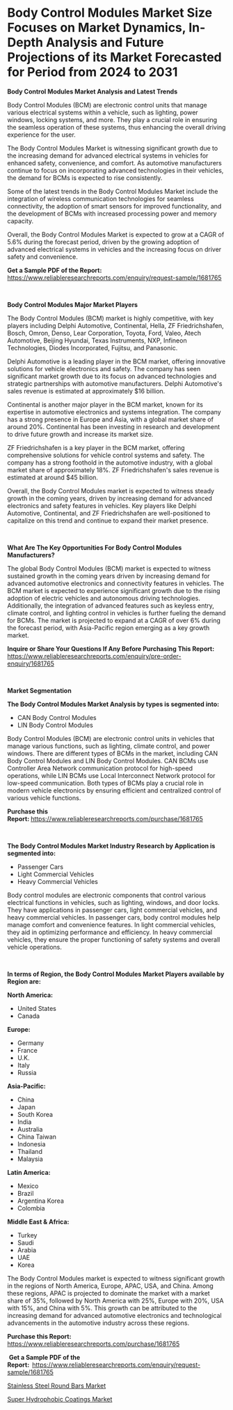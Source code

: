 <p><h1>Body Control Modules Market Size Focuses on Market Dynamics, In-Depth Analysis and Future Projections of its Market Forecasted for Period from 2024 to 2031</h1></p><p><strong>Body Control Modules Market Analysis and Latest Trends</strong></p>
<p><p>Body Control Modules (BCM) are electronic control units that manage various electrical systems within a vehicle, such as lighting, power windows, locking systems, and more. They play a crucial role in ensuring the seamless operation of these systems, thus enhancing the overall driving experience for the user.</p><p>The Body Control Modules Market is witnessing significant growth due to the increasing demand for advanced electrical systems in vehicles for enhanced safety, convenience, and comfort. As automotive manufacturers continue to focus on incorporating advanced technologies in their vehicles, the demand for BCMs is expected to rise consistently.</p><p>Some of the latest trends in the Body Control Modules Market include the integration of wireless communication technologies for seamless connectivity, the adoption of smart sensors for improved functionality, and the development of BCMs with increased processing power and memory capacity.</p><p>Overall, the Body Control Modules Market is expected to grow at a CAGR of 5.6% during the forecast period, driven by the growing adoption of advanced electrical systems in vehicles and the increasing focus on driver safety and convenience.</p></p>
<p><strong>Get a Sample PDF of the Report:&nbsp;</strong> <a href="https://www.reliableresearchreports.com/enquiry/request-sample/1681765">https://www.reliableresearchreports.com/enquiry/request-sample/1681765</a></p>
<p>&nbsp;</p>
<p><strong>Body Control Modules Major Market Players</strong></p>
<p><p>The Body Control Modules (BCM) market is highly competitive, with key players including Delphi Automotive, Continental, Hella, ZF Friedrichshafen, Bosch, Omron, Denso, Lear Corporation, Toyota, Ford, Valeo, Atech Automotive, Beijing Hyundai, Texas Instruments, NXP, Infineon Technologies, Diodes Incorporated, Fujitsu, and Panasonic.</p><p>Delphi Automotive is a leading player in the BCM market, offering innovative solutions for vehicle electronics and safety. The company has seen significant market growth due to its focus on advanced technologies and strategic partnerships with automotive manufacturers. Delphi Automotive's sales revenue is estimated at approximately $16 billion.</p><p>Continental is another major player in the BCM market, known for its expertise in automotive electronics and systems integration. The company has a strong presence in Europe and Asia, with a global market share of around 20%. Continental has been investing in research and development to drive future growth and increase its market size.</p><p>ZF Friedrichshafen is a key player in the BCM market, offering comprehensive solutions for vehicle control systems and safety. The company has a strong foothold in the automotive industry, with a global market share of approximately 18%. ZF Friedrichshafen's sales revenue is estimated at around $45 billion.</p><p>Overall, the Body Control Modules market is expected to witness steady growth in the coming years, driven by increasing demand for advanced electronics and safety features in vehicles. Key players like Delphi Automotive, Continental, and ZF Friedrichshafen are well-positioned to capitalize on this trend and continue to expand their market presence.</p></p>
<p>&nbsp;</p>
<p><strong>What Are The Key Opportunities For Body Control Modules Manufacturers?</strong></p>
<p><p>The global Body Control Modules (BCM) market is expected to witness sustained growth in the coming years driven by increasing demand for advanced automotive electronics and connectivity features in vehicles. The BCM market is expected to experience significant growth due to the rising adoption of electric vehicles and autonomous driving technologies. Additionally, the integration of advanced features such as keyless entry, climate control, and lighting control in vehicles is further fueling the demand for BCMs. The market is projected to expand at a CAGR of over 6% during the forecast period, with Asia-Pacific region emerging as a key growth market.</p></p>
<p><strong>Inquire or Share Your Questions If Any Before Purchasing This Report:</strong> <a href="https://www.reliableresearchreports.com/enquiry/pre-order-enquiry/1681765">https://www.reliableresearchreports.com/enquiry/pre-order-enquiry/1681765</a></p>
<p>&nbsp;</p>
<p><strong>Market Segmentation</strong></p>
<p><strong>The Body Control Modules Market Analysis by types is segmented into:</strong></p>
<p><ul><li>CAN Body Control Modules</li><li>LIN Body Control Modules</li></ul></p>
<p><p>Body Control Modules (BCM) are electronic control units in vehicles that manage various functions, such as lighting, climate control, and power windows. There are different types of BCMs in the market, including CAN Body Control Modules and LIN Body Control Modules. CAN BCMs use Controller Area Network communication protocol for high-speed operations, while LIN BCMs use Local Interconnect Network protocol for low-speed communication. Both types of BCMs play a crucial role in modern vehicle electronics by ensuring efficient and centralized control of various vehicle functions.</p></p>
<p><strong>Purchase this Report:&nbsp;</strong><a href="https://www.reliableresearchreports.com/purchase/1681765">https://www.reliableresearchreports.com/purchase/1681765</a></p>
<p>&nbsp;</p>
<p><strong>The Body Control Modules Market Industry Research by Application is segmented into:</strong></p>
<p><ul><li>Passenger Cars</li><li>Light Commercial Vehicles</li><li>Heavy Commercial Vehicles</li></ul></p>
<p><p>Body control modules are electronic components that control various electrical functions in vehicles, such as lighting, windows, and door locks. They have applications in passenger cars, light commercial vehicles, and heavy commercial vehicles. In passenger cars, body control modules help manage comfort and convenience features. In light commercial vehicles, they aid in optimizing performance and efficiency. In heavy commercial vehicles, they ensure the proper functioning of safety systems and overall vehicle operations.</p></p>
<p>&nbsp;</p>
<p><strong>In terms of Region, the Body Control Modules Market Players available by Region are:</strong></p>
<p>
    <p> <strong> North America: </strong>
        <ul>
            <li>United States</li>
            <li>Canada</li>
        </ul>
        </p> 
    <p> <strong> Europe: </strong>
        <ul>
            <li>Germany</li>
            <li>France</li>
            <li>U.K.</li>
            <li>Italy</li>
            <li>Russia</li>
        </ul>
        </p> 
    <p> <strong> Asia-Pacific: </strong>
        <ul>
            <li>China</li>
            <li>Japan</li>
            <li>South Korea</li>
            <li>India</li>
            <li>Australia</li>
            <li>China Taiwan</li>
            <li>Indonesia</li>
            <li>Thailand</li>
            <li>Malaysia</li>
        </ul>
        </p> 
    <p> <strong> Latin America: </strong>
        <ul>
            <li>Mexico</li>
            <li>Brazil</li>
            <li>Argentina Korea</li>
            <li>Colombia</li>
        </ul>
        </p> 
    <p> <strong> Middle East & Africa: </strong>
        <ul>
            <li>Turkey</li>
            <li>Saudi</li>
            <li>Arabia</li>
            <li>UAE</li>
            <li>Korea</li>
        </ul>
    </p>
    </p>
<p><p>The Body Control Modules market is expected to witness significant growth in the regions of North America, Europe, APAC, USA, and China. Among these regions, APAC is projected to dominate the market with a market share of 35%, followed by North America with 25%, Europe with 20%, USA with 15%, and China with 5%. This growth can be attributed to the increasing demand for advanced automotive electronics and technological advancements in the automotive industry across these regions.</p></p>
<p><strong>Purchase this Report: </strong><a href="https://www.reliableresearchreports.com/purchase/1681765">https://www.reliableresearchreports.com/purchase/1681765</a></p>
<p>&nbsp;<strong>Get a Sample PDF of the Report:&nbsp;&nbsp;</strong><a href="https://www.reliableresearchreports.com/enquiry/request-sample/1681765">https://www.reliableresearchreports.com/enquiry/request-sample/1681765</a></p>
<p><strong></strong></p>
<p><p><a href="https://summer-dogwood-3e9.notion.site/Stainless-Steel-Round-Bars-Market-Size-Share-Trends-Analysis-Report-By-Material-By-Type-By-End--4831785628224044a81714b98fdd4370">Stainless Steel Round Bars Market</a></p><p><a href="https://forested-sushi-9b0.notion.site/Super-Hydrophobic-Coatings-Market-Furnish-Information-about-Market-Size-Market-Share-Market-Dynami-303d2a862bd747f68d25bd94a7054e9f">Super Hydrophobic Coatings Market</a></p></p>